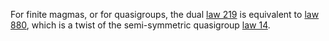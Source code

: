 For finite magmas, or for quasigroups, the dual [law 219](https://teorth.github.io/equational_theories/implications/?219) is equivalent to [law 880](https://teorth.github.io/equational_theories/implications/?880), which is a twist of the semi-symmetric quasigroup [law 14](https://teorth.github.io/equational_theories/implications/?14).
